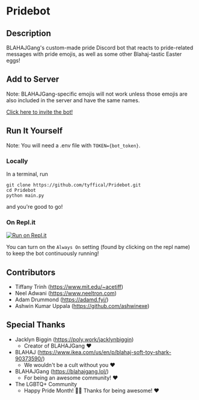 # Pridebot

## Description
BLAHAJGang's custom-made pride Discord bot that reacts to pride-related messages with pride emojis, as well as some other Blahaj-tastic Easter eggs!

## Add to Server
Note: BLAHAJGang-specific emojis will not work unless those emojis are also included in the server and have the same names.

[Click here to invite the bot!](https://discord.com/api/oauth2/authorize?client_id=849471740052504606&permissions=2148002880&scope=bot)

## Run It Yourself

Note: You will need a .env file with ```TOKEN={bot_token}```.

### Locally
In a terminal, run
```
git clone https://github.com/tyffical/Pridebot.git
cd Pridebot
python main.py
```
and you're good to go!

### On Repl.it
[![Run on Repl.it](https://repl.it/badge/github/tyffical/Pridebot)](https://repl.it/github/tyffical/Pridebot)

You can turn on the ```Always On``` setting (found by clicking on the repl name) to keep the bot continuously running!

## Contributors
* Tiffany Trinh (https://www.mit.edu/~acetiff)
* Neel Adwani (https://www.neeltron.com) 
* Adam Drummond (https://adamd.fyi/)
* Ashwin Kumar Uppala (https://github.com/ashwinexe)

## Special Thanks
* Jacklyn Biggin (https://poly.work/jacklynbiggin)
  * Creator of BLAHAJGang &#x2764;&#xFE0F;
* BLAHAJ (https://www.ikea.com/us/en/p/blahaj-soft-toy-shark-90373590/)
  * We wouldn't be a cult without you &#x2764;&#xFE0F;
* BLAHAJGang (https://blahajgang.lol/)
  * For being an awesome community! &#x2764;&#xFE0F;
* The LGBTQ+ Community
  * Happy Pride Month! &#x1F3F3;&#xFE0F;&#x200D;&#x1F308; Thanks for being awesome! &#x2764;&#xFE0F;
